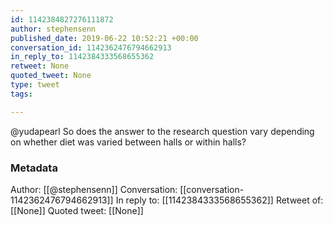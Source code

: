 ```yaml
---
id: 1142384827276111872
author: stephensenn
published_date: 2019-06-22 10:52:21 +00:00
conversation_id: 1142362476794662913
in_reply_to: 1142384333568655362
retweet: None
quoted_tweet: None
type: tweet
tags:

---
```


@yudapearl So does the answer to the research question vary depending on whether diet was varied between halls or within halls?

### Metadata

Author: [[@stephensenn]]
Conversation: [[conversation-1142362476794662913]]
In reply to: [[1142384333568655362]]
Retweet of: [[None]]
Quoted tweet: [[None]]
